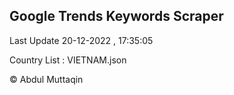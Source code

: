 

## Google Trends Keywords Scraper 
 
Last Update 20-12-2022 , 17:35:05

Country List :
VIETNAM.json



© Abdul Muttaqin 
